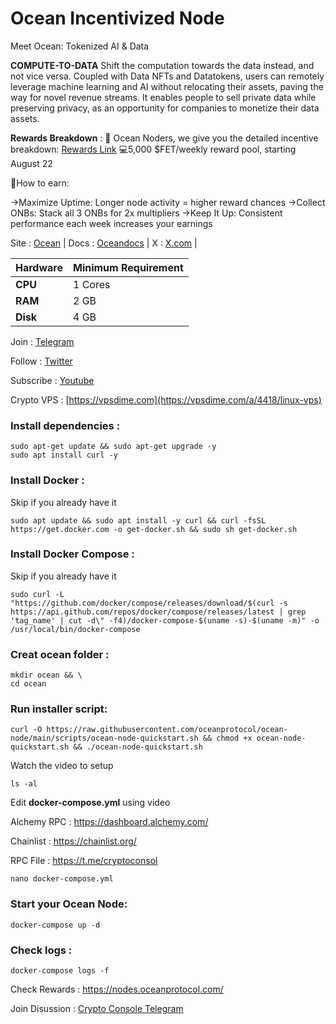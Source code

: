 # Ocean Incentivized Node

Meet Ocean: Tokenized AI & Data


**COMPUTE-TO-DATA**
Shift the computation towards the data instead, and not vice versa. Coupled with Data NFTs and Datatokens, users can remotely leverage machine learning and AI without relocating their assets, paving the way for novel revenue streams. It enables people to sell private data while preserving privacy, as an opportunity for companies to monetize their data assets.

**Rewards Breakdown** :
🚀 Ocean Noders, we give you the detailed incentive breakdown: [Rewards Link](https://blog.oceanprotocol.com/ocean-nodes-incentives-a-detailed-breakdown-0baf8fc98001)
💻5,000 $FET/weekly reward pool, starting August 22

🔑How to earn:

→Maximize Uptime: Longer node activity = higher reward chances
→Collect ONBs: Stack all 3 ONBs for 2x multipliers
→Keep It Up: Consistent performance each week increases your earnings

Site : [Ocean](https://oceanprotocol.com/) | Docs : [Oceandocs](https://docs.oceanprotocol.com/) | X : [X.com](https://x.com/oceanprotocol) |

| **Hardware** | **Minimum Requirement** |
|--------------|-------------------------|
| **CPU**      | 1 Cores                 |
| **RAM**      | 2 GB                    |
| **Disk**     | 4 GB                    |


Join : [Telegram](https://t.me/cryptoconsol)

Follow : [Twitter](https://www.x.com/cryptoconsol)

Subscribe : [Youtube](https://www.youtube.com/@cryptoconsole)

Crypto VPS : [https://vpsdime.com](https://vpsdime.com/a/4418/linux-vps)


### Install dependencies :
```
sudo apt-get update && sudo apt-get upgrade -y
sudo apt install curl -y
```
### Install Docker :

Skip if you already have it

```
sudo apt update && sudo apt install -y curl && curl -fsSL https://get.docker.com -o get-docker.sh && sudo sh get-docker.sh
```
### Install Docker Compose :

Skip if you already have it

```
sudo curl -L "https://github.com/docker/compose/releases/download/$(curl -s https://api.github.com/repos/docker/compose/releases/latest | grep 'tag_name' | cut -d\" -f4)/docker-compose-$(uname -s)-$(uname -m)" -o /usr/local/bin/docker-compose
```
### Creat ocean folder :
```
mkdir ocean && \
cd ocean
```
### Run installer script:
```
curl -O https://raw.githubusercontent.com/oceanprotocol/ocean-node/main/scripts/ocean-node-quickstart.sh && chmod +x ocean-node-quickstart.sh && ./ocean-node-quickstart.sh
``` 

Watch the video to setup
```
ls -al
```
Edit **docker-compose.yml** using video

Alchemy RPC : https://dashboard.alchemy.com/

Chainlist : https://chainlist.org/

RPC File : https://t.me/cryptoconsol
```
nano docker-compose.yml
```

### Start your Ocean Node:
```
docker-compose up -d
```
### Check logs :
```
docker-compose logs -f
```

Check Rewards : https://nodes.oceanprotocol.com/

Join Disussion : [Crypto Console Telegram](https://t.me/cryptoconsol)

